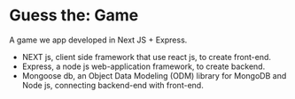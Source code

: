 # Guess the: Game

A game we app developed in Next JS + Express. 

- NEXT js, client side framework that use react js, to create front-end.
- Express, a node js web-application framework, to create backend.
- Mongoose db, an Object Data Modeling (ODM) library for MongoDB and Node js, connecting backend-end with front-end.

